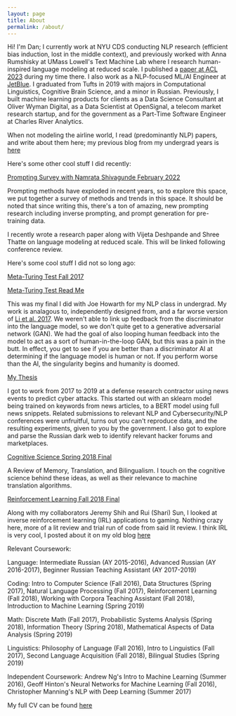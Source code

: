 ```yaml
---
layout: page
title: About
permalink: /about/
---
```


Hi! I'm Dan; I currently work at NYU CDS conducting NLP research (efficient bias induction, lost in the middle context), and previously worked with Anna Rumshisky at UMass Lowell's Text Machine Lab where I research human-inspired language modeling at reduced scale. I published a [paper at ACL 2023](https://arxiv.org/abs/2305.17266) during my time there.
I also work as a NLP-focused ML/AI Engineer at [JetBlue](https://www.jetblue.com/). I graduated from Tufts in 2019 with majors in Computational Linguistics, Cognitive Brain Science, and a minor in Russian. Previously, I built machine learning products for clients as a Data Science Consultant at Oliver Wyman Digital, as a Data Scientist at OpenSignal, a telecom market research startup, and for the government as a Part-Time Software Engineer at Charles River Analytics.

When not modeling the airline world, I read (predominantly NLP) papers, and write about them here; my previous blog from my undergrad years is [here](https://dandeeplearningblog.wordpress.com/)

Here's some other cool stuff I did recently:

[Prompting Survey with Namrata Shivagunde February 2022](https://docs.google.com/presentation/d/1pFi70VRfVk24USZTzLih3of5b2onK2rkY5xbGAys564/edit#slide=id.g114bb6d4e27_0_500)

Prompting methods have exploded in recent years, so to explore this space, we put together a survey of methods and trends in this space. It should be noted that since writing this, there's a ton of amazing, new prompting research including inverse prompting, and prompt generation for pre-training data.

I recently wrote a research paper along with Vijeta Deshpande and Shree Thatte on language modeling at reduced scale. This will be linked following conference review.

Here's some cool stuff I did not so long ago:

[Meta-Turing Test Fall 2017](https://joehowarth.github.io/meta_turing/) 

[Meta-Turing Test Read Me](https://danpechi.github.io/Meta-Turing%20Test%20README.pdf)

This was my final I did with Joe Howarth for my NLP class in undergrad. My work is analagous to, independently designed from, and a far worse version of [Li et al. 2017](https://arxiv.org/pdf/1701.06547.pdf). We weren't able to link up feedback from the discriminator into the language model, so we don't quite get to a generative adversarial network (GAN).
We had the goal of also looping human feedback into the model to act as a sort of human-in-the-loop GAN, but this was a pain in the butt. In effect, you get to see if you are better than a discriminator AI at determining if the language model is human or not.
If you perform worse than the AI, the singularity begins and humanity is doomed.

[My Thesis](https://danpechi.github.io/Dan%20Pechi%20Thesis.pdf)

I got to work from 2017 to 2019 at a defense research contractor using news events to predict cyber attacks. This started out with an sklearn model being trained on keywords from news articles, to a BERT model using full news snippets.
Related submissions to relevant NLP and Cybersecurity/NLP conferences were unfruitful, turns out you can't reproduce data, and the resulting experiments, given to you by the government. I also got to explore and parse the Russian dark web to identify relevant hacker forums and marketplaces.

[Cognitive Science Spring 2018 Final](https://danpechi.github.io/A%20Review%20of%20Memory%2C%20Translation%2C%20and%20Bilingualism.pdf)

A Review of Memory, Translation, and Bilingualism. I touch on the cognitive science behind these ideas, as well as their relevance to machine translation algorithms.

[Reinforcement Learning Fall 2018 Final](https://www.eecs.tufts.edu/~jsinapov/teaching/comp150_RL/proposals/pechi_shih_sun_proposal.pdf)

Along with my collaborators Jeremy Shih and Rui (Shari) Sun, I looked at inverse reinforcement learning (IRL) applications to gaming. Nothing crazy here, more of a lit review and trial run of code from said lit review.
I think IRL is very cool, I posted about it on my old blog [here](https://dandeeplearningblog.wordpress.com/2019/01/03/12-23-18-inverse-reinforcement-learning-and-theory-of-mind/) 

Relevant Coursework:

Language: Intermediate Russian (AY 2015-2016), Advanced Russian (AY 2016-2017), Beginner Russian Teaching Assistant (AY 2017-2019)

Coding: Intro to Computer Science (Fall 2016), Data Structures (Spring 2017), Natural Language Processing (Fall 2017), Reinforcement Learning (Fall 2018), Working with Corpora Teaching Assistant (Fall 2018), Introduction to Machine Learning (Spring 2019) 

Math: Discrete Math (Fall 2017), Probabilistic Systems Analysis (Spring 2018), Information Theory (Spring 2018), Mathematical Aspects of Data Analysis (Spring 2019)

Linguistics: Philosophy of Language (Fall 2016), Intro to Linguistics (Fall 2017), Second Language Acquisition (Fall 2018), Bilingual Studies (Spring 2019)

Independent Coursework: Andrew Ng's Intro to Machine Learning (Summer 2016), Geoff Hinton's Neural Networks for Machine Learning (Fall 2016), Christopher Manning's NLP with Deep Learning (Summer 2017)

My full CV can be found [here](https://danpechi.github.io/Pechi_Dan_CV_2023_vF.pdf)